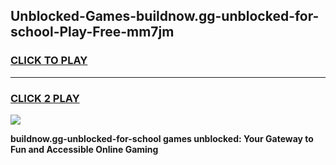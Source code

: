 
## Unblocked-Games-buildnow.gg-unblocked-for-school-Play-Free-mm7jm
<h3>
<a href="https://premium76.site?title=buildnow.gg-unblocked-for-school&ref=10A">CLICK TO PLAY</a></h3>
<hr>

<h3>
<a href="https://premium76.site?title=buildnow.gg-unblocked-for-school&ref=10A">CLICK 2 PLAY</a>
  
</h3>

<a href="https://premium76.site?title=buildnow.gg-unblocked-for-school&ref=10A"><img src="https://clearcache.store/games.png"></a>


**buildnow.gg-unblocked-for-school games unblocked: Your Gateway to Fun and Accessible Online Gaming**
